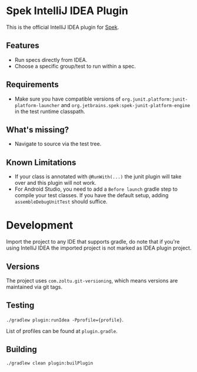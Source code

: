 # Spek IntelliJ IDEA Plugin
This is the official IntelliJ IDEA plugin for [Spek](https://github.com/JetBrains/spek).

## Features
- Run specs directly from IDEA.
- Choose a specific group/test to run within a spec.

## Requirements
- Make sure you have compatible versions of `org.junit.platform:junit-platform-launcher` and `org.jetbrains.spek:spek-junit-platform-engine` in the test runtime classpath.


## What's missing?
- Navigate to source via the test tree.

## Known Limitations
- If your class is annotated with `@RunWith(...)` the junit plugin will take over and this plugin will not work.
- For Android Studio, you need to add a `Before launch` gradle step to compile your test classes. If you have the default
setup, adding `assembleDebugUnitTest` should suffice.

# Development
Import the project to any IDE that supports gradle, do note that if you're using IntelliJ IDEA the imported project 
is not marked as IDEA plugin project.

## Versions
The project uses `com.zoltu.git-versioning`, which means versions are maintained via git tags.


## Testing
`./gradlew plugin:runIdea -Pprofile={profile}`. 

List of profiles can be found at `plugin.gradle`.

## Building
`./gradlew clean plugin:builPlugin`

